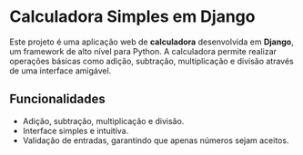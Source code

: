 # Calculadora Simples em Django

Este projeto é uma aplicação web de **calculadora** desenvolvida em **Django**, um framework de alto nível para Python. A calculadora permite realizar operações básicas como adição, subtração, multiplicação e divisão através de uma interface amigável.

## Funcionalidades

- Adição, subtração, multiplicação e divisão.
- Interface simples e intuitiva.
- Validação de entradas, garantindo que apenas números sejam aceitos.